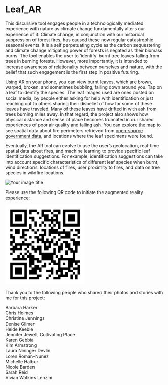# Leaf_AR

This discursive tool engages people in a technologically mediated experience with nature as climate change fundamentally alters our experience of it. Climate change, in conjunction with our historical suppression of forest fires, has caused these now regular catastrophic seasonal events. It is a self perpetuating cycle as the carbon sequestering and climate change mitigating power of forests is negated as their biomass burns. The tool enables the user to ‘identify’ burnt tree leaves falling from trees in burning forests. However, more importantly, it is intended to increase awareness of relationality between ourselves and nature, with the belief that such engagement is the first step in positive futuring.

Using AR on your phone, you can view burnt leaves, which are brown, warped, broken, and sometimes bubbling, falling down around you. Tap on a leaf to identify the species. The leaf images used are ones posted on social media, by people either asking for help with identification or just reaching out to others sharing their disbelief of how far some of these leaves have traveled. Many of these leaves have drifted in with ash from trees burning miles away. In that regard, the project also shows how physical distance and sense of place becomes truncated in our shared experiences of poor air quality and falling ash. You can [explore the map](https://www.alexandraharker.com/Leaf_AR/map) to see spatial data about fire perimeters retrieved from [open-source government data](https://gis.data.ca.gov/datasets/f72ebe741e3b4f0db376b4e765728339_0), and locations where the leaf specimens were found.

Eventually, the AR tool can evolve to use the user’s geolocation, real-time spatial data about fires, and machine learning to provide specific leaf identification suggestions. For example, identification suggestions can take into account specific characteristics of different leaf species when burnt, wind directions, locations of fires, user proximity to fires, and data on tree species in wildfire locations.

<img src="map.gif" alt="Your image title" width="500"/>

Please use the following QR code to initiate the augmented reality experience:

<img src="qr-code.png" alt="Your image title" width="250"/>

Thank you to the following people who shared their photos and stories with me for this project:

Barbara Harker
<br>Chris Holmes
<br>Christine Jennings
<br>Denise Gilmer
<br>Heide Keeble
<br>Jennifer Jewell, Cultivating Place
<br>Karen Gebbia
<br>Kim Armstrong
<br>Laura Nininger Devlin
<br>Loren Roman-Nunez
<br>Michelle Halbur
<br>Nicole Barden
<br>Sarah Reid
<br>Vivian Watkins Lenzini